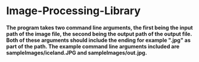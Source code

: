# Image-Processing-Library

#### The program takes two command line arguments, the first being the input path of the image file, the second being the output path of the output file. Both of these arguments should include the ending for example ".jpg" as part of the path. The example command line arguments included are sampleImages/iceland.JPG and sampleImages/out.jpg.
